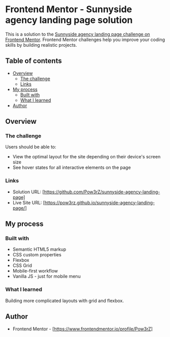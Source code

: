 # Frontend Mentor - Sunnyside agency landing page solution

This is a solution to the [Sunnyside agency landing page challenge on Frontend Mentor](https://www.frontendmentor.io/challenges/sunnyside-agency-landing-page-7yVs3B6ef). Frontend Mentor challenges help you improve your coding skills by building realistic projects.

## Table of contents

- [Overview](#overview)
  - [The challenge](#the-challenge)
  - [Links](#links)
- [My process](#my-process)
  - [Built with](#built-with)
  - [What I learned](#what-i-learned)
- [Author](#author)

## Overview

### The challenge

Users should be able to:

- View the optimal layout for the site depending on their device's screen size
- See hover states for all interactive elements on the page

### Links

- Solution URL: [https://github.com/Pow3rZ/sunnyside-agency-landing-page]
- Live Site URL: [https://pow3rz.github.io/sunnyside-agency-landing-page/]

## My process

### Built with

- Semantic HTML5 markup
- CSS custom properties
- Flexbox
- CSS Grid
- Mobile-first workflow
- Vanilla JS - just for mobile menu

### What I learned

Building more complicated layouts with grid and flexbox.

## Author

- Frontend Mentor - [https://www.frontendmentor.io/profile/Pow3rZ]
